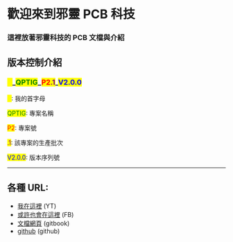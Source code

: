 # 歡迎來到邪靈 PCB 科技

### 這裡放著邪靈科技的 PCB 文檔與介紹

## 版本控制介紹

### <mark style="color:yellow;">X</mark>\_<mark style="color:green;">QPTIG</mark>\_<mark style="color:red;">P2</mark><mark style="color:purple;">.1</mark>\_<mark style="color:blue;">V2.0.0</mark>

<mark style="color:yellow;">X</mark>: 我的首字母

<mark style="color:green;">QPTIG</mark>: 專案名稱

<mark style="color:red;">P2</mark>: 專案號

<mark style="color:purple;">.1</mark>: 該專案的生產批次

<mark style="color:blue;">V2.0.0</mark>: 版本序列號

***

## 各種 URL:

* [我在這裡](https://www.youtube.com/@Xie_ling_jie) (YT)
* [或許也會在這裡](https://app.gitbook.com/o/ZqrdqM1PXHDeEwGhmmn9/s/vDGtj1WZO4E32AHG6cvQ/) (FB)
* [文檔網頁](https://xie-ling-technology.gitbook.io/pcb-r-and-d-center) (gitbook)
* [github](https://github.com/Xie-ling-jie/PCB-document) (github)

